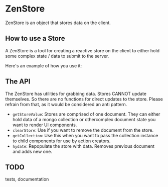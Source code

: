 # ZenStore

ZenStore is an object that stores data on the client. 

## How to use a Store

A ZenStore is a tool for creating a reactive store on the client to either hold 
some complex state / data to submit to the server.

Here's an example of how you use it:

## The API

The ZenStore has utilities for grabbing data. Stores CANNOT update themselves. So there are no functions for direct updates to the store. Please refrain from that, as it would be considered an anti pattern.

 * `getStoreValue`: Stores are comprised of one document. They can either hold data of a mongo collection or othercomplex document state you want to render UI components. 
 * `clearStore`: Use if you want to remove the document from the store.
 * `getCollection`: Use this when you want to pass the collection instance to child components for use by action creators.
 * `hydate`: Repopulate the store with data. Removes previous document and adds new one.
  
## TODO

tests, documentation
